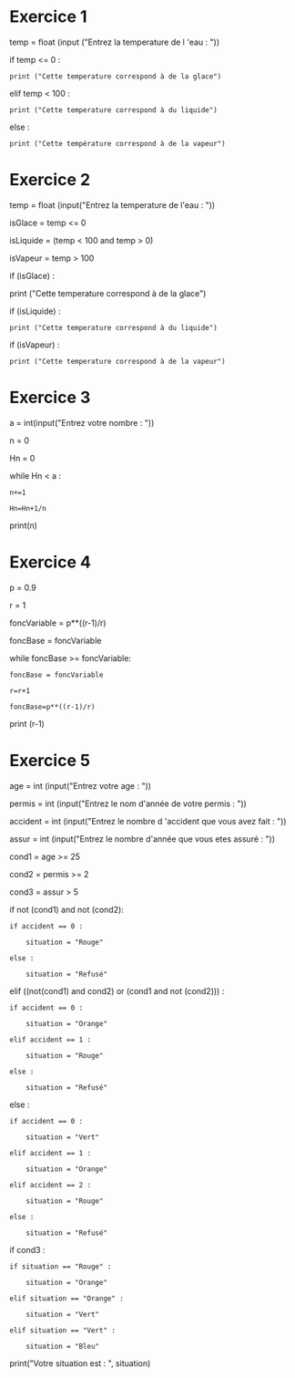  # Exercice 1  
temp = float (input ("Entrez la temperature de l 'eau : "))

if temp <= 0 :

    print ("Cette temperature correspond à de la glace")
elif temp < 100 :

    print ("Cette temperature correspond à du liquide")
else :

    print ("Cette température correspond à de la vapeur")
    
    
    
# Exercice 2
temp = float (input("Entrez la temperature de l'eau : "))

isGlace = temp <= 0

isLiquide = (temp < 100 and temp > 0)

isVapeur = temp > 100

if (isGlace) :

   print ("Cette temperature correspond à de la glace")
   
if (isLiquide) :

    print ("Cette temperature correspond à du liquide")
    
if (isVapeur) :

    print ("Cette temperature correspond à de la vapeur")
    
    
    
# Exercice 3
a = int(input("Entrez votre nombre : "))

n = 0

Hn = 0

while Hn < a :

    n+=1
    
    Hn=Hn+1/n
    
print(n)




# Exercice 4
p = 0.9

r = 1

foncVariable = p**((r-1)/r)

foncBase = foncVariable

while foncBase >= foncVariable:

    foncBase = foncVariable
    
    r=r+1
    
    foncBase=p**((r-1)/r)
    
print (r-1)



# Exercice 5
age = int (input("Entrez votre age : "))

permis = int (input("Entrez le nom d'année de votre permis : "))

accident = int (input("Entrez le nombre d 'accident que vous avez fait : "))

assur = int (input("Entrez le nombre d'année que vous etes assuré : "))

cond1 = age >= 25

cond2 = permis >= 2

cond3 = assur > 5

if not (cond1) and not (cond2):

    if accident == 0 :
    
        situation = "Rouge"
        
    else :
    
        situation = "Refusé"
        
elif ((not(cond1) and cond2) or (cond1 and not (cond2))) :

    if accident == 0 :
    
        situation = "Orange"
        
    elif accident == 1 :
    
        situation = "Rouge"
        
    else :
    
        situation = "Refusé"
        
else :

    if accident == 0 :
    
        situation = "Vert"
        
    elif accident == 1 :
    
        situation = "Orange"
        
    elif accident == 2 :
    
        situation = "Rouge"
        
    else :
    
        situation = "Refusé"
        
if cond3 :

    if situation == "Rouge" :
    
        situation = "Orange"
        
    elif situation == "Orange" :
    
        situation = "Vert"
        
    elif situation == "Vert" :
    
        situation = "Bleu"
        
print("Votre situation est : ", situation)
